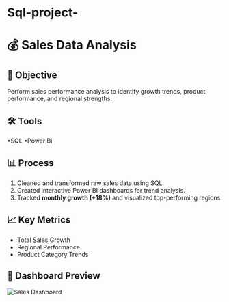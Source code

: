 # Sql-project-
# 💰 Sales Data Analysis

## 🧠 Objective
Perform sales performance analysis to identify growth trends, product performance, and regional strengths.

## 🛠️ Tools
•SQL
•Power Bi

## 📊 Process
1. Cleaned and transformed raw sales data using SQL.  
2. Created interactive Power BI dashboards for trend analysis.  
3. Tracked **monthly growth (+18%)** and visualized top-performing regions.  

## 📈 Key Metrics
- Total Sales Growth
- Regional Performance
- Product Category Trends

## 📸 Dashboard Preview
![Sales Dashboard]()
